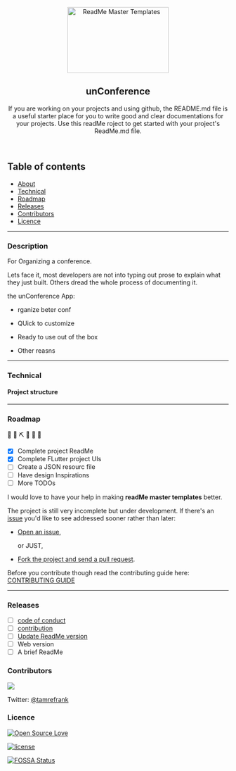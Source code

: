 <p align="center">
  <a href="https://github.com/tamzi/ReadMe-MasterTemplates">
    <img src="https://raw.githubusercontent.com/tamzi/ReadMe-MasterTemplates/master/art/readmemastertemplate.jpg" alt="ReadMe Master Templates" width=230 height=150>
  </a>
  <h2 align="center">unConference</h2>

  <p align="center">
    If you are working on your projects and using github, the README.md file is a useful starter place for you to write good and clear documentations for  your projects. Use this readMe roject to get started with your project's ReadMe.md file.
    <br>
    </p>
</p>

<br>

## Table of contents
- [About](#description)
- [Technical](#technical)
- [Roadmap](#roadmap)
- [Releases](#releases)
- [Contributors](#contributors)
- [Licence](#licence)

<hr>

### Description

For Organizing a conference.

Lets face it, most developers are not into typing out prose to explain what they just built. Others dread the whole process of documenting it.
<br>

the unConference App:
* rganize beter conf

* QUick to customize

* Ready to use out of the box

* Other reasns

<hr>

### Technical

#### Project structure
<hr>

### Roadmap
  🚧 👷‍ ⛏ 👷 🔧️ 🚧
- [x] Complete project ReadMe
- [x] Complete FLutter project UIs
- [ ] Create a JSON resourc file
- [ ] Have design Inspirations
- [ ] More TODOs

I would love to have your help in making  **readMe master templates** better.

The project is still very incomplete but under development. If there's an [issue](#) you'd like to see addressed sooner rather than later:

- [Open an issue](#),

    or JUST,

- [Fork the project and send a pull request](#).


Before you contribute though read the contributing guide here: [CONTRIBUTING GUIDE](#)

<hr>

### Releases
- [ ] [code of conduct](#)
- [ ] [contribution](#)
- [ ] [Update ReadMe version](#)
- [ ] Web version
- [ ] A brief ReadMe

### Contributors

<a href="https://twitter.com/tamrefrank">
  <img src="https://contributors-img.web.app/image?repo=tamzi/unOfficialDroidconKE" />
</a>

Twitter:  [@tamrefrank](https://twitter.com/tamrefrank)

### Licence
[![Open Source Love](https://badges.frapsoft.com/os/v2/open-source-200x33.png?v=103)](#)

[![license](https://img.shields.io/github/license/mashape/apistatus.svg?style=for-the-badge)](#)


[![FOSSA Status](https://app.fossa.com/api/projects/git%2Bgithub.com%2Ftamzi%2FunConference.svg?type=large)](https://app.fossa.com/projects/git%2Bgithub.com%2Ftamzi%2FunConference?ref=badge_large)
